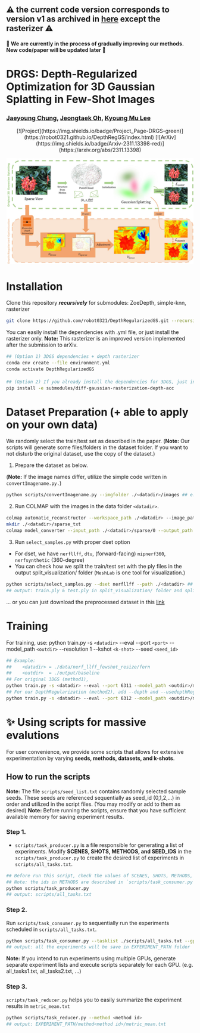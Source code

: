 ## :warning: the current code version corresponds to version v1 as archived in [here](https://arxiv.org/abs/2311.13398v1) except the rasterizer :warning:
#### :construction: We are currently in the process of gradually improving our methods. New code/paper will be updated later :construction: 


# DRGS: Depth-Regularized Optimization for 3D Gaussian Splatting in Few-Shot Images
### [Jaeyoung Chung](https://robot0321.github.io/), [Jeongtaek Oh](https://taekkii.github.io/), [Kyoung Mu Lee](https://cv.snu.ac.kr/index.php/~kmlee/)

<div align="center"> 
  [![Project](https://img.shields.io/badge/Project_Page-DRGS-green)](https://robot0321.github.io/DepthRegGS/index.html)
  [![ArXiv](https://img.shields.io/badge/Arxiv-2311.13398-red)](https://arxiv.org/abs/2311.13398) 
</div>

![DRGSmethod](assets/mainfig.jpg)

# Installation
Clone this repository ***recursively*** for submodules: ZoeDepth, simple-knn, rasterizer
~~~bash
git clone https://github.com/robot0321/DepthRegularizedGS.git --recursive
~~~

You can easily install the dependencies with .yml file, or just install the rasterizer only.
**Note:** This rasterizer is an improved version implemented after the submission to arXiv.
~~~bash
## (Option 1) 3DGS dependencies + depth rasterizer
conda env create --file environment.yml
conda activate DepthRegularizedGS

## (Option 2) If you already install the dependencies for 3DGS, just install the new (depth) rasterizer
pip install -e submodules/diff-gaussian-rasterization-depth-acc
~~~


# Dataset Preparation (+ able to apply on your own data)
We randomly select the train/test set as described in the paper. 
(**Note:** Our scripts will generate some files/folders in the dataset folder. If you want to not disturb the original dataset, use the copy of the dataset.)
1. Prepare the dataset as below. 

(**Note:** If the image names differ, utilize the simple code written in `convertImagename.py.`)
~~~bash
python scripts/convertImagename.py --imgfolder ./<datadir>/images ## e.g. ./data/nerf_llff_fewshot_resize/fern/images
~~~

2. Run COLMAP with the images in the data folder `<datadir>`.
~~~bash
colmap automatic_reconstructor --workspace_path ./<datadir> --image_path ./<datadir>/images --camera_model SIMPLE_PINHOLE --single_camera 1 --dense 0 --num_threads 8
mkdir ./<datadir>/sparse_txt
colmap model_converter --input_path ./<datadir>/sparse/0 --output_path ./<datadir>/sparse_txt --output_type TXT
~~~

3. Run `select_samples.py` with proper dset option 
* For dset, we have `nerfllff`, `dtu`, (forward-facing) `mipnerf360`, `nerfsynthetic` (360-degree)
* You can check how we split the train/test set with the ply files in the output split_visualization/ folder (`MeshLab` is one tool for visualization.)
~~~bash
python scripts/select_samples.py --dset nerfllff --path ./<datadir> ## e.g ./data/nerf_llff_fewshot_resize/fern
## output: train.ply & test.ply in split_visualization/ folder and split_index.json
~~~

... or you can just download the preprocessed dataset in this [link](https://drive.google.com/file/d/1iJW4zfIXBAqQc87gdb4V1nPqw8UKBy98/view?usp=sharing)


# Training
For training, use:
python train.py -s `<datadir>` --eval --port `<port>` --model_path `<outdir>` --resolution 1 --kshot `<k-shot>` --seed `<seed_id>`
~~~bash
## Example: 
##    <datadir> = ./data/nerf_llff_fewshot_resize/fern
##    <outdir>  = ./output/baseline
## For original 3DGS (method1),
python train.py -s <datadir> --eval --port 6311 --model_path <outdir>/method1 --resolution 1 --kshot 5 --seed 3
## For our DepthRegularization (method2), add --depth and --usedepthReg arguments
python train.py -s <datadir> --eval --port 6312 --model_path <outdir>/method2 --resolution 1 --kshot 5 --seed 3 --depth --usedepthReg
~~~


# :sparkles: Using scripts for massive evalutions
For user convenience, we provide some scripts that allows for extensive experimentation by varying **seeds, methods, datasets, and k-shots**.

## How to run the scripts
**Note:** The file `scripts/seed_list.txt` contains randomly selected sample seeds. These seeds are referenced sequentially as seed_id (0,1,2,...) in order and utilized in the script files. (You may modify or add to them as desired)
**Note:** Before running the scripts, ensure that you have sufficient available memory for saving experiment results.

### Step 1.
* `scripts/task_producer.py` is a file responsible for generating a list of experiments. Modify **SCENES, SHOTS, METHODS, and SEED_IDS** in the `scripts/task_producer.py` to create the desired list of experiments in `scripts/all_tasks.txt`.
~~~bash
## Before run this script, check the values of SCENES, SHOTS, METHODS, and SEED_IDS in the script.
## Note: the ids in METHODS are described in `scripts/task_consumer.py` 
python scripts/task_producer.py
## output: scripts/all_tasks.txt
~~~

### Step 2.
Run `scripts/task_consumer.py` to sequentially run the experiments scheduled in `scripts/all_tasks.txt`.
~~~bash
python scripts/task_consumer.py --tasklist ./scripts/all_tasks.txt --gpu 0
## output: all the experiments will be save in EXPERIMENT_PATH folder 
~~~
**Note:** If you intend to run experiments using multiple GPUs, generate separate experiment lists and execute scripts separately for each GPU. (e.g. all_tasks1.txt, all_tasks2.txt, ...)

### Step 3.
`scripts/task_reducer.py` helps you to easily summarize the experiment results in `metric_mean.txt`
~~~bash
python scripts/task_reducer.py --method <method id>
## output: EXPERIMENT_PATH/method<method id>/metric_mean.txt
~~~